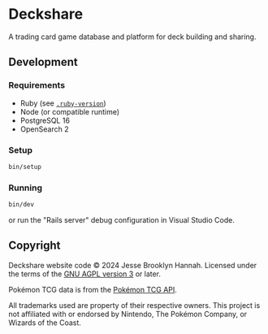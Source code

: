 # Deckshare

A trading card game database and platform for deck building and sharing.

## Development

### Requirements

- Ruby (see [`.ruby-version`](.ruby-version))
- Node (or compatible runtime)
- PostgreSQL 16
- OpenSearch 2

### Setup

```sh
bin/setup
```

### Running

```sh
bin/dev
```

or run the "Rails server" debug configuration in Visual Studio Code.

## Copyright

Deckshare website code © 2024 Jesse Brooklyn Hannah. Licensed under the terms of
the [GNU AGPL version 3](LICENSE.md) or later.

Pokémon TCG data is from the [Pokémon TCG API](https://pokemontcg.io).

All trademarks used are property of their respective owners. This project is not
affiliated with or endorsed by Nintendo, The Pokémon Company, or Wizards of the
Coast.
